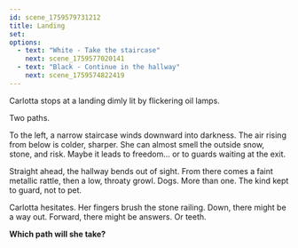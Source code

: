 ```yaml
---
id: scene_1759579731212
title: Landing
set:
options:
  - text: "White - Take the staircase"
    next: scene_1759577020141
  - text: "Black - Continue in the hallway"
    next: scene_1759574822419
---
```


Carlotta stops at a landing dimly lit by flickering oil lamps.

Two paths.

To the left, a narrow staircase winds downward into darkness. The air rising from below is colder, sharper. She can almost smell the outside snow, stone, and risk. Maybe it leads to freedom... or to guards waiting at the exit.

Straight ahead, the hallway bends out of sight. From there comes a faint metallic rattle, then a low, throaty growl. Dogs. More than one. The kind kept to guard, not to pet.

Carlotta hesitates. Her fingers brush the stone railing.
Down, there might be a way out.
Forward, there might be answers. Or teeth.

**Which path will she take?**



